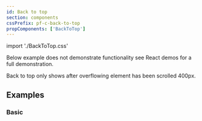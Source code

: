 ```yaml
---
id: Back to top
section: components
cssPrefix: pf-c-back-to-top
propComponents: ['BackToTop']
---
```


import './BackToTop.css'

Below example does not demonstrate functionality see React demos for a full demonstration.

Back to top only shows after overflowing element has been scrolled 400px.

## Examples

### Basic

```ts file="./BackToTopBasic.tsx"
```
